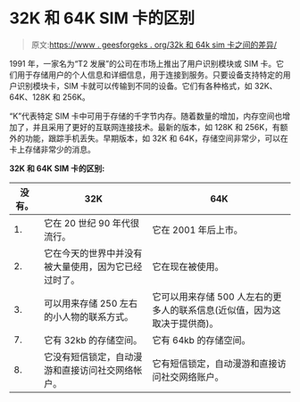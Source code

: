 # 32K 和 64K SIM 卡的区别

> 原文:[https://www . geesforgeks . org/32k 和 64k sim 卡之间的差异/](https://www.geeksforgeeks.org/difference-between-32k-and-64k-sim-cards/)

1991 年，一家名为“T2 发展”的公司在市场上推出了用户识别模块或 SIM 卡。它们用于存储用户的个人信息和详细信息，用于连接到服务。只要设备支持特定的用户识别模块卡，SIM 卡就可以传输到不同的设备。它们有各种格式，如 32K、64K、128K 和 256K。

“K”代表特定 SIM 卡中可用于存储的千字节内存。随着数量的增加，内存空间也增加了，并且采用了更好的互联网连接技术。最新的版本，如 128K 和 256K，有额外的功能，跟踪手机丢失。早期版本，如 32K 和 64K，存储空间非常少，可以在卡上存储非常少的消息。

**32K 和 64K SIM 卡的区别:**

<center>

| 没有。 | 32K | 64K |
| --- | --- | --- |
| 1. | 它在 20 世纪 90 年代很流行。 | 它在 2001 年后上市。 |
| 2. | 它在今天的世界中并没有被大量使用，因为它已经过时了。 | 它在现在被使用。 |
| 3. | 可以用来存储 250 左右的小人物的联系方式。 | 它可以用来存储 500 人左右的更多人的联系信息(近似值，因为这取决于提供商)。 | 4. | 用于接入 2G 数据业务。 | 它用于访问 2G 和 3G 版本的数据服务。 | 5. | 它不能用于跟踪电话，以防被盗或丢失。 | 它可以用来跟踪电话，以防被盗或丢失。 | 6. | 网络运营商可以在上面运行很少的移动网络操作，因为与 64K SIM 卡相比，它的存储空间非常小。 | 网络运营商可以在上面运行更多的移动网络操作，因为它有更多的存储空间。 |
| 7. | 它有 32kb 的存储空间。 | 它有 64kb 的存储空间。 |
| 8. | 它没有短信锁定，自动漫游和直接访问社交网络帐户。 | 它有短信锁定，自动漫游和直接访问社交网络账户。 |

</center>